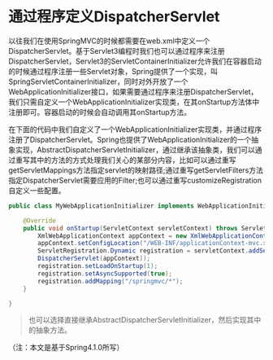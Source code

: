 # 通过程序定义DispatcherServlet

以往我们在使用SpringMVC的时候都需要在web.xml中定义一个DispatcherServlet。基于Servlet3编程时我们也可以通过程序来注册DispatcherServlet，Servlet3的ServletContainerInitializer允许我们在容器启动的时候通过程序注册一些Servlet对象，Spring提供了一个实现，叫SpringServletContainerInitializer，同时对外开放了一个WebApplicationInitializer接口，如果需要通过程序来注册DispatcherServlet，我们只需自定义一个WebApplicationInitializer实现类，在其onStartup方法体中注册即可。容器启动的时候会自动调用其onStartup方法。

在下面的代码中我们自定义了一个WebApplicationInitializer实现类，并通过程序注册了DispatcherServlet。Spring也提供了WebApplicationInitializer的一个抽象实现，AbstractDispatcherServletInitializer，通过继承该抽象类，我们可以通过重写其中的方法的方式处理我们关心的某部分内容，比如可以通过重写getServletMappings方法指定servlet的映射路径;通过重写getServletFilters方法指定DispatcherServlet需要应用的Filter;也可以通过重写customizeRegistration自定义一些配置。

```java
public class MyWebApplicationInitializer implements WebApplicationInitializer {

    @Override
    public void onStartup(ServletContext servletContext) throws ServletException {
        XmlWebApplicationContext appContext = new XmlWebApplicationContext();
        appContext.setConfigLocation("/WEB-INF/applicationContext-mvc.xml");
        ServletRegistration.Dynamic registration = servletContext.addServlet("dispatcher", new
        DispatcherServlet(appContext));
        registration.setLoadOnStartup(1);
        registration.setAsyncSupported(true);
        registration.addMapping("/springmvc/*");
    }

}

```

> 也可以选择直接继承AbstractDispatcherServletInitializer，然后实现其中的抽象方法。

（注：本文是基于Spring4.1.0所写）
